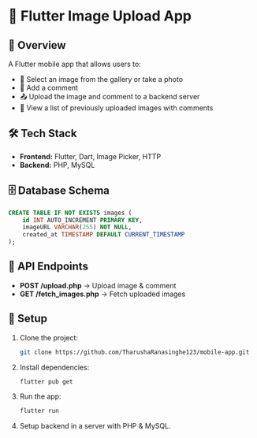 # 📱 Flutter Image Upload App

## 🔹 Overview
A Flutter mobile app that allows users to:
- 📸 Select an image from the gallery or take a photo
- 📝 Add a comment
- 📤 Upload the image and comment to a backend server
- 📂 View a list of previously uploaded images with comments

## 🛠 Tech Stack
- **Frontend:** Flutter, Dart, Image Picker, HTTP
- **Backend:** PHP, MySQL

## 🗄 Database Schema
```sql
CREATE TABLE IF NOT EXISTS images (
    id INT AUTO_INCREMENT PRIMARY KEY,
    imageURL VARCHAR(255) NOT NULL,
    created_at TIMESTAMP DEFAULT CURRENT_TIMESTAMP
);
```

## 🔗 API Endpoints
- **POST /upload.php** → Upload image & comment
- **GET /fetch_images.php** → Fetch uploaded images

## 🚀 Setup
1. Clone the project:  
   ```sh
   git clone https://github.com/TharushaRanasinghe123/mobile-app.git
   ```
2. Install dependencies:  
   ```sh
   flutter pub get
   ```
3. Run the app:  
   ```sh
   flutter run
   ```
4. Setup backend in a server with PHP & MySQL.

